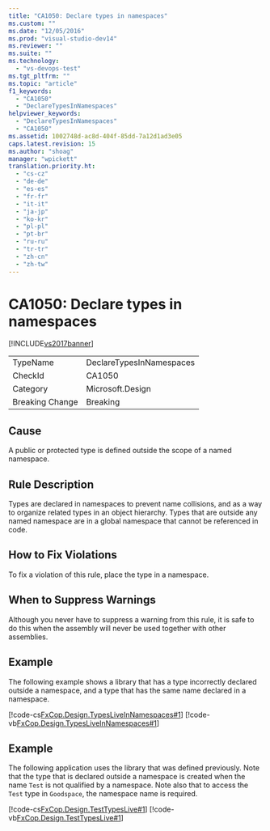 ```yaml
---
title: "CA1050: Declare types in namespaces"
ms.custom: ""
ms.date: "12/05/2016"
ms.prod: "visual-studio-dev14"
ms.reviewer: ""
ms.suite: ""
ms.technology: 
  - "vs-devops-test"
ms.tgt_pltfrm: ""
ms.topic: "article"
f1_keywords: 
  - "CA1050"
  - "DeclareTypesInNamespaces"
helpviewer_keywords: 
  - "DeclareTypesInNamespaces"
  - "CA1050"
ms.assetid: 1002748d-ac8d-404f-85dd-7a12d1ad3e05
caps.latest.revision: 15
ms.author: "shoag"
manager: "wpickett"
translation.priority.ht: 
  - "cs-cz"
  - "de-de"
  - "es-es"
  - "fr-fr"
  - "it-it"
  - "ja-jp"
  - "ko-kr"
  - "pl-pl"
  - "pt-br"
  - "ru-ru"
  - "tr-tr"
  - "zh-cn"
  - "zh-tw"
---
```

# CA1050: Declare types in namespaces
[!INCLUDE[vs2017banner](../code-quality/includes/vs2017banner.md)]

|||  
|-|-|  
|TypeName|DeclareTypesInNamespaces|  
|CheckId|CA1050|  
|Category|Microsoft.Design|  
|Breaking Change|Breaking|  
  
## Cause  
 A public or protected type is defined outside the scope of a named namespace.  
  
## Rule Description  
 Types are declared in namespaces to prevent name collisions, and as a way to organize related types in an object hierarchy. Types that are outside any named namespace are in a global namespace that cannot be referenced in code.  
  
## How to Fix Violations  
 To fix a violation of this rule, place the type in a namespace.  
  
## When to Suppress Warnings  
 Although you never have to suppress a warning from this rule, it is safe to do this when the assembly will never be used together with other assemblies.  
  
## Example  
 The following example shows a library that has a type incorrectly declared outside a namespace, and a type that has the same name declared in a namespace.  
  
 [!code-cs[FxCop.Design.TypesLiveInNamespaces#1](../code-quality/codesnippet/CSharp/ca1050--declare-types-in-namespaces_1.cs)]
 [!code-vb[FxCop.Design.TypesLiveInNamespaces#1](../code-quality/codesnippet/VisualBasic/ca1050--declare-types-in-namespaces_1.vb)]  
  
## Example  
 The following application uses the library that was defined previously. Note that the type that is declared outside a namespace is created when the name `Test` is not qualified by a namespace. Note also that to access the `Test` type in `Goodspace`, the namespace name is required.  
  
 [!code-cs[FxCop.Design.TestTypesLive#1](../code-quality/codesnippet/CSharp/ca1050--declare-types-in-namespaces_2.cs)]
 [!code-vb[FxCop.Design.TestTypesLive#1](../code-quality/codesnippet/VisualBasic/ca1050--declare-types-in-namespaces_2.vb)]